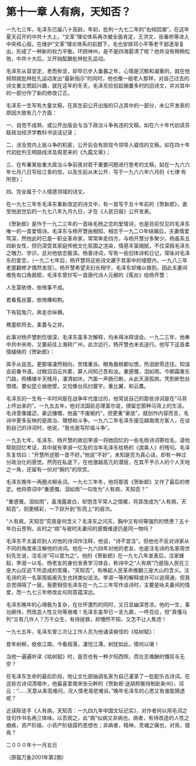 # 第十一章 人有病，天知否？

一九七三年，毛泽东已届八十高龄。年初，批判一九七二年的“右倾回潮”。在这年夏天召开的中共十大上，“文革”理论体系再次被全面肯定，王洪文、张春桥等进入中央核心层。在维护“文革”理论体系的前题下，毛也安排邓小平等老干部逐渐复出，形成了一种新的权力平衡。环顾神州，是不是四海晏清了呢？他并没有稍稍松弛，中共十大后，又开始酝酿批林批孔运动。

毛泽东从容坚定，老而弥坚，却早已步入垂暮之年，心情是沉郁和凝重的。就在他频频就批林批孔运动发出“最新指示”的同时，他也像一般老人那样，对自己过去的诗文重又燃起兴趣，就在这年的冬天，毛泽东捡拾起搁置多时的旧诗文，并对其中的一部分作了新的修改订正。

毛泽东一生写有大量文稿，在其生前公开出版的只占其中的一部分，未公开发表的原因大致有几个方面：

一、自觉不成熟、或公开出版会与当下政治斗争有违的文稿，如在六十年代初读苏联政治经济学教科书谈话记录；

二、涉及党内上层斗争的机密，公开后会有损现今领导人威信的文稿，如在四十年代初批判王明路线涉及周恩来的《九篇文章》；

三、在布署某些重大政治斗争前夜对若干重要问题进行思考的文稿，如在一九六六年七月八日写给江青的信，以及生前从未公开、写于一九六六年六月的《七律·有所思》；

四、完全属于个人情感领域的诗文。

在一九七三年冬毛泽东重新改定的诗文中，有一首写于五十年前的《贺新郎》，直至他逝世后的一九七八年九月九日，才在《人民日报》公开发表。

《贺新郎》是作于一九二三年的一首咏毛杨之恋的爱情诗，也是目前仅见的毛泽东唯一的一首爱情诗。毛泽东与杨开慧由相知、相恋于一九二○年结婚后，夫妻情爱笃深，然他此时已是一职业革命家，常常奔走四方，与杨开慧分多聚少。杨虽系五四新女性，但仍深受其家庭传统文化氛围之渲染，情感丰富细腻，不仅深佩毛泽东之魄力、学识，且对他依恋极深。杨善诗词，写有一些旧体诗和日记，常咏对毛泽东的爱恋，（一九二七年后，杨开慧将这些诗文藏于其家中的墙壁内，一九八三年老屋翻修才偶然发现）。杨开慧希望夫妇长相守，毛泽东却难以做到。因此夫妻间难免有口角抵牾，毛泽东曾抄写一首唐代诗人元稹的《菟丝》给杨开慧：

人生莫依倚，依倚事不成。

君看菟丝蔓，依倚榛和荆。

下有狐兔穴，奔走亦纵横。

樵童砍将去，柔蔓与之并。

此事对杨开慧刺伤很深，毛泽东虽多次解释，均未得冰释误会。一九二三年，他奉中共中央命，又要前往上海转广州，此次远行，杨开慧也未去送行。他写下这首柔情缱绻的《贺新郎》：

挥手从兹去。更那堪凄然相向，苦情重诉。眼角眉梢都似恨，热泪欲零还往。知误会前番书语。过眼滔滔云共雾，算人间知己吾和汝。重感慨，泪如雨。今朝霜重东门路，照横塘半天残月，凄清如许。汽笛一声肠已断，从此天涯孤旅。凭割断愁丝恨缕。要似昆仑崩绝壁，又恰像台风扫寰宇。重比翼，和云翥。

毛泽东的一生有一半时间是在战争年代度过的，他常说自己的那些诗词是在“马背上哼出来的”。一九五五年，他对法国前总理富尔说，很留恋那种马背上的生活。毛诗意像雄迈，豪迈慷慨，他虽“不废婉约”，但更重“豪放”。就创作内容而言，毛诗中更多反映的是政治、理想和斗争。一九六二年毛泽东接见越南南方客人，在谈到自己的诗词时，他说，“我也是写阶级斗争”。

一九五七年，毛泽东、杨开慧的故旧李淑一将她回忆的一些毛杨诗词寄给毛，请他帮助回忆考证，其中就有李淑一忆及的当年毛泽东给杨的《虞美人》的残句。毛泽东复信曰：“开慧所述那一首不好。”他说“不好”，未知是否为真心话，却有一种过分政治化的感觉。然而在私底下，在他激越高亢的潜层，在其不予示人的个人天地之一角，还留有一份对“婉约”的欣赏。

毛泽东晚年一再圈点柳永词。一九七三年冬，他将那首《贺新郎》又作了最后的修定。他将原词中“重感慨，泪如雨”一句改为“人有病，天知否？”

“重感慨，泪如雨”，虽浅露直白，却饱含平常人之情暖，将其改成为“人有病，天知否”，则更精彩，一下跃升到“形而上”的层次。

“人有病，天知否”究竟是何含义？毛泽东之问天，胸中又有何等强烈的愤懑？五十年白云苍狗，此时之“病”与彼时夫妻间的感慨难道仍是同一物吗？

毛泽东不太喜欢别人对他的诗词作注释，他说，“诗不宜注”。但他也不反对诗家从不同的角度来注解他的诗词。他在一九六四年对他的老友、也是注毛诗的名家周世钊先生说，注毛诗“可以意为之”。他的《贺新郎》在一九七八年发表后，注家蜂起，李淑一以毛、杨老友的身份发表学习体会，称诗中之“人有病”乃是指人民在三座大山压迫下所造成的苦痛，“天知否”，有唤起人民革命推翻三座大山的含义。注毛诗的另一名家周振甫先生也持类似说法。李淑一等的解释或许可以说得通，但我总觉得隔了一层，我更相信毛泽东在一九二三年写作该诗时，主要是咏夫妻间的情爱，而一九七三年修改此句则意蕴深远。

毛泽东晚年的心境极为复杂，在壮怀激烈的同时，又日显幽深苍凉。他的一生，事功厥伟，然改造人性又何等艰难！毛泽东虽早已一言九鼎，一呼百应，但“真懂马列”又有几许人？万千众生，有待拯救，却懵然不知，又怎不让人焦虑！

一九七五年，毛泽东曾三次让工作人员为他诵读瘐信的《枯树赋》：

昔年树柳，依依江南。今看摇落，凄怆江潭。树犹如此，情何以堪！

当他一遍遍听读《枯树赋》时，是否也有一种夕阳西照，而壮志难酬的慨叹与无奈？

在毛泽东生命的最后阶段，他让文化部抽调名家为自己灌录了一批配乐古诗词。在这些古诗词清唱中，他最喜爱南宋张元幹的《贺新郎·送胡邦衡待制赴新州》，词云：“……天意从来高难问，况人情老易悲难诉。”晚年毛泽东的心思又有谁能猜透呢？

近读陈徒手《人有病，天知否：一九四九年中国文坛记实》，对作者何以用毛词之佳句作书名再三体味。以吾观之，此“病”似病又非病也。病者，有待改造的人性之痼疾，资产阶级、小资产阶级腐朽思想也；非病者，精神，灵魂之痛也，对焉，错焉？

二０００年十一月五日

（原载万象2001年第2期）
